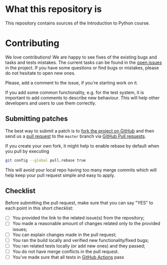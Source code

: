 # What this repository is
This repository contains sources of the Introduction to Python course.

# Contributing
We love contributions!
We are happy to see fixes of the existing bugs and tasks and tests mistakes.
The current tasks can be found in the [open issues](https://github.com/jetbrains-academy/introduction_to_python/issues) in the project.
If you have some questions or find bugs or mistakes, please do not hesitate to open new ones.

Please, add a comment to the issue, if you're starting work on it.

If you add some common functionality, e.g. for the test system, it is important to add comments to describe new behaviour.
This will help other developers and users to use them correctly.

## Submitting patches
The best way to submit a patch is to [fork the project on GitHub](https://help.github.com/articles/fork-a-repo/)
and then send us a [pull request](https://help.github.com/articles/creating-a-pull-request/)
to the `master` branch via [GitHub Pull requests](https://github.com/jetbrains-academy/introduction_to_python/pulls).

If you create your own fork, it might help to enable rebase by default
when you pull by executing
``` bash
git config --global pull.rebase true
```
This will avoid your local repo having too many merge commits
which will help keep your pull request simple and easy to apply.

## Checklist
Before submitting the pull request, make sure that you can say "YES" to each point in this short checklist:

-[ ] You provided the link to the related issue(s) from the repository;
-[ ] You made a reasonable amount of changes related only to the provided issues;
-[ ] You can explain changes made in the pull request;
-[ ] You ran the build locally and verified new functionality/fixed bugs;
-[ ] You ran related tests locally (or add new ones) and they passed;
-[ ] You do not have merge conflicts in the pull request.
-[ ] You've made sure that all tests in [GitHub Actions](https://github.com/jetbrains-academy/introduction_to_python/tree/master/.github/workflows) pass